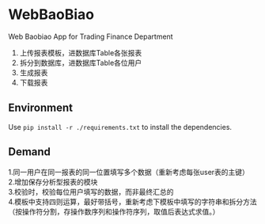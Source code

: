 # WebBaoBiao
Web Baobiao App for Trading Finance Department

1. 上传报表模板，进数据库Table各张报表
2. 拆分到数据库，进数据库Table各位用户
3. 生成报表
4. 下载报表

## Environment

Use ``pip install -r ./requirements.txt`` to install the dependencies.


## Demand
1.同一用户在同一报表的同一位置填写多个数据（重新考虑每张user表的主键）  
2.增加保存分析型报表的模块  
3.校验时，校验每位用户填写的数据，而非最终汇总的  
4.模板中支持四则运算，最好带括号，重新考虑下模板中填写的字符串和拆分方法  
（按操作符分割，存操作数序列和操作符序列，取值后表达式求值。）